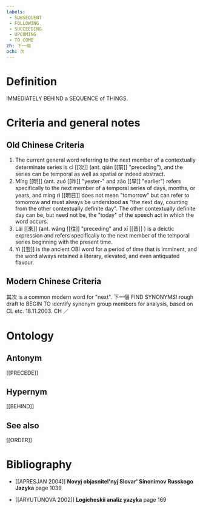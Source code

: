 ```yaml
---
labels: 
 - SUBSEQUENT
 - FOLLOWING
 - SUCCEEDING
 - UPCOMING
 - TO COME
zh: 下一個
och: 次
---
```


# Definition
IMMEDIATELY BEHIND a SEQUENCE of THINGS.
# Criteria and general notes
## Old Chinese Criteria
1. The current general word referring to the next member of a contextually determinate series is cì [[次]] (ant. qián [[前]] "preceding"), and the series can be temporal as well as spatial or indeed abstract.
2. Míng [[明]] (ant. zuó [[昨]] "yester-" and zǎo [[早]] "earlier") refers specifically to the next member of a temporal series of days, months, or years, and míng rì [[明日]] does not mean "tomorrow" but can refer to tomorrow and must always be understood as "the next day, counting from the other contextually definite day". The other contextually definite day can be, but need not be, the "today" of the speech act in which the word occurs.
3. Lái [[來]] (ant. wǎng [[往]] "preceding" and xī [[昔]] ) is a deictic expression and refers specifically to the next member of the temporal series beginning with the present time.
4. Yì [[翌]] is the ancient OBI word for a period of time that is imminent, and the word always retained a literary, elevated, and even antiquated flavour.
## Modern Chinese Criteria
其次 is a common modern word for "next".
下一個
FIND SYNONYMS!
rough draft to BEGIN TO identify synonym group members for analysis, based on CL etc. 18.11.2003. CH ／
# Ontology

## Antonym
[[PRECEDE]]
## Hypernym
[[BEHIND]]
## See also
[[ORDER]]
# Bibliography
- [[APRESJAN 2004]]
**Novyj objasnitel'nyj Slovar' Sinonimov Russkogo Jazyka** page 1039

- [[ARYUTUNOVA 2002]]
**Logicheskii analiz yazyka** page 169
